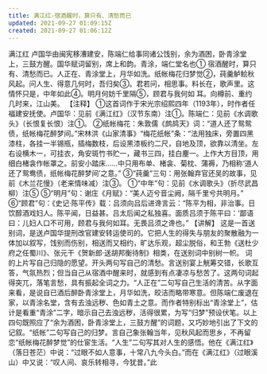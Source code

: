 ```yaml
---
title: 满江红-宿酒醒时，算只有、清愁而已
updated: 2021-09-27 01:09:15Z
created: 2021-09-27 01:06:12Z
---
```


满江红
卢国华由闽宪移漕建安，陈端仁给事同诸公饯别，余为酒困，卧青涂堂上，三鼓方醒。国华赋词留别，席上和韵。青涂，端仁堂名也①
宿酒醒时，算只有、清愁而已。人正在、青涂堂上，月华如洗。纸帐梅花归梦觉②，莼羹鲈鲙秋风起。问人生、得意几何时，吾归矣③。君若问，相思事。料长在，歌声里。这情怀只是，中年如此④。明月何妨千里隔⑤，顾君与我何如
耳。向樽前、重约几时来，江山美。
【注释】
①这首词作于宋光宗绍熙四年（1193年），时作者任福建安抚使。卢国华：见前《满江红》（汉节东南）注①。陈端仁：见前《水调歌头》（长恨复长恨）注①。
②纸帐梅花：朱敦儒《鹧鸪天》词：“道人还了鸳鸳债，纸帐梅花醉梦间。”宋林洪《山家清事》“梅花纸帐”条：“法用独床，旁置四黑漆柱，各挂一半锡瓶，插梅数枝，后设黑漆板约二尺，自地及顶，欲靠以清坐。左右设横木一，可挂衣，角安斑竹书贮一，藏书三四，挂白麈一。上作大方目顶，用细白楮衾作帐罩之。前安小踏床……中只用布单、楮衾、菊枕、蒲褥，乃相称‘道人还了鸳鸯债，纸帐梅花醉梦间’之意。”
③“莼羹”三句：用张翰弃官还吴的故事，见前《木兰花慢》（老来情味减）注③。
①“中年”句：见前《水调歌头》（折尽武昌柳）注⑤
⑤“明月”句：谢庄《月赋》：“美人迈兮音尘阙，隔千里兮共明月。”
⑥“顾君”句：《史记·陈平传》载：吕须向吕后进谗言云：“陈平为相，非治事。日饮醇酒戏妇人。陈平闻，日益甚。吕太后闻之私独喜。面质吕须于陈平曰：‘鄙语曰：儿妇人口不可用，顾君与我何如耳。无畏吕须之谗也。”
【讲解】
这是一首送别词，是送卢国华提刑改官建安转运使司的。它把人生的得失与朋友的聚散融为一体加以叙写，饯别而伤别，相送而又相约，旷达乐观，超尘脱俗，和王勃《送杜少府之任蜀川》、张元干《贺新郎·送胡邦衡待制》相类，在送别词中别树一帜。
词的上片写自己归隐的愿望。开头两句写自己的清愁。言送别宴上觥筹交错，长歌互答，气氛热烈；但当自己从宿酒中醒来时，就感到有点凄凉与愁苦了。这两句词起得突兀，落笔言愁，具有振起全词之力。“人正在”二句写自己生活的清苦。从字面来看，是说自已酒后醉卧青涂堂上，月华如洗，皎洁而略带寒意。但陈端仁废退在家，以青涂名堂，含有去浊远秽、色如青土之意。而作者特别标出“青涂堂上”，估计是看重“青涂”二字，暗示自己去浊远秽，活得很累，为写“归梦”预设伏笔。以上四句既照应了“余为酒困，卧青涂堂上，三鼓方醒”的词题，又巧妙地引出了下文的记叙。“纸帐”二句写自己的归梦。言自己象张翰当年，见秋风起而思乡，不再留恋“纸帐梅花醉梦觉”的仕宦生活。“人生”二句写其对人生的感悟。他在《满江红》（落日苍茫）中说：“过眼不如人意事，十常八九今头白。”而在《满江红》（过眼溪山）中又说：“叹人间、哀乐转相寻，今犹昔。”此